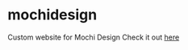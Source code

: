 # mochidesign
Custom website for Mochi Design
Check it out <a href="https://mnb62.github.io/mochidesign/">here</a>
